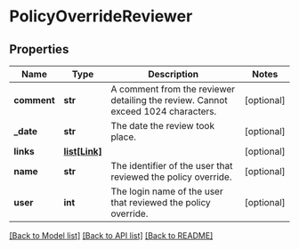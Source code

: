 # PolicyOverrideReviewer

## Properties
Name | Type | Description | Notes
------------ | ------------- | ------------- | -------------
**comment** | **str** | A comment from the reviewer detailing the review. Cannot exceed 1024 characters. | [optional] 
**_date** | **str** | The date the review took place. | [optional] 
**links** | [**list[Link]**](Link.md) |  | [optional] 
**name** | **str** | The identifier of the user that reviewed the policy override. | [optional] 
**user** | **int** | The login name of the user that reviewed the policy override. | [optional] 

[[Back to Model list]](../README.md#documentation-for-models) [[Back to API list]](../README.md#documentation-for-api-endpoints) [[Back to README]](../README.md)

